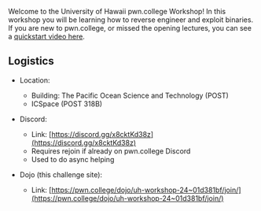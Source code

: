 
Welcome to the University of Hawaii pwn.college Workshop! In this workshop you will be learning how to reverse engineer and exploit binaries.
If you are new to pwn.college, or missed the opening lectures, you can see a [quickstart video here](https://youtu.be/DJO1A2neZ6Y).

## Logistics
- Location:
    - Building: The Pacific Ocean Science and Technology (POST)
    - ICSpace (POST 318B) 

- Discord:
    - Link: [https://discord.gg/x8cktKd38z](https://discord.gg/x8cktKd38z)
    - Requires rejoin if already on pwn.college Discord
    - Used to do async helping 

- Dojo (this challenge site): 
    - Link: [https://pwn.college/dojo/uh-workshop-24~01d381bf/join/](https://pwn.college/dojo/uh-workshop-24~01d381bf/join/)

